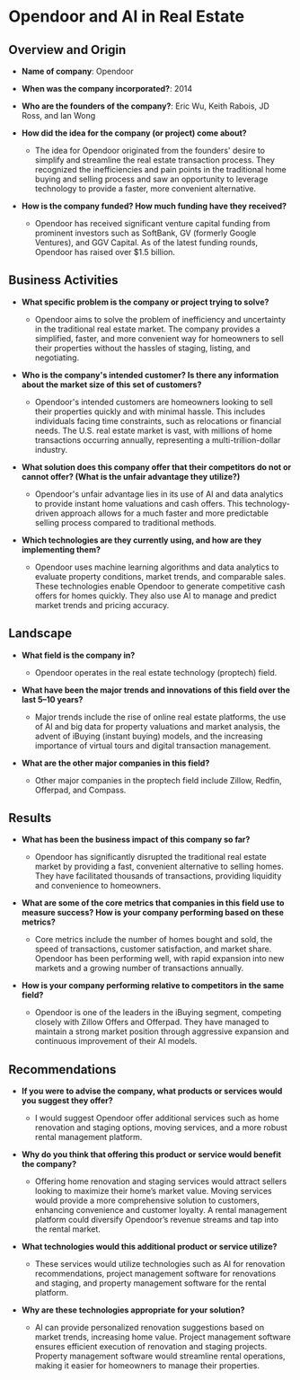 # Opendoor and AI in Real Estate

## Overview and Origin

* **Name of company**: Opendoor

* **When was the company incorporated?**: 2014

* **Who are the founders of the company?**: Eric Wu, Keith Rabois, JD Ross, and Ian Wong

* **How did the idea for the company (or project) come about?**
  - The idea for Opendoor originated from the founders' desire to simplify and streamline the real estate transaction process. They recognized the inefficiencies and pain points in the traditional home buying and selling process and saw an opportunity to leverage technology to provide a faster, more convenient alternative.

* **How is the company funded? How much funding have they received?**
  - Opendoor has received significant venture capital funding from prominent investors such as SoftBank, GV (formerly Google Ventures), and GGV Capital. As of the latest funding rounds, Opendoor has raised over $1.5 billion.

## Business Activities

* **What specific problem is the company or project trying to solve?**
  - Opendoor aims to solve the problem of inefficiency and uncertainty in the traditional real estate market. The company provides a simplified, faster, and more convenient way for homeowners to sell their properties without the hassles of staging, listing, and negotiating.

* **Who is the company's intended customer? Is there any information about the market size of this set of customers?**
  - Opendoor's intended customers are homeowners looking to sell their properties quickly and with minimal hassle. This includes individuals facing time constraints, such as relocations or financial needs. The U.S. real estate market is vast, with millions of home transactions occurring annually, representing a multi-trillion-dollar industry.

* **What solution does this company offer that their competitors do not or cannot offer? (What is the unfair advantage they utilize?)**
  - Opendoor's unfair advantage lies in its use of AI and data analytics to provide instant home valuations and cash offers. This technology-driven approach allows for a much faster and more predictable selling process compared to traditional methods.

* **Which technologies are they currently using, and how are they implementing them?**
  - Opendoor uses machine learning algorithms and data analytics to evaluate property conditions, market trends, and comparable sales. These technologies enable Opendoor to generate competitive cash offers for homes quickly. They also use AI to manage and predict market trends and pricing accuracy.

## Landscape

* **What field is the company in?**
  - Opendoor operates in the real estate technology (proptech) field.

* **What have been the major trends and innovations of this field over the last 5–10 years?**
  - Major trends include the rise of online real estate platforms, the use of AI and big data for property valuations and market analysis, the advent of iBuying (instant buying) models, and the increasing importance of virtual tours and digital transaction management.

* **What are the other major companies in this field?**
  - Other major companies in the proptech field include Zillow, Redfin, Offerpad, and Compass.

## Results

* **What has been the business impact of this company so far?**
  - Opendoor has significantly disrupted the traditional real estate market by providing a fast, convenient alternative to selling homes. They have facilitated thousands of transactions, providing liquidity and convenience to homeowners.

* **What are some of the core metrics that companies in this field use to measure success? How is your company performing based on these metrics?**
  - Core metrics include the number of homes bought and sold, the speed of transactions, customer satisfaction, and market share. Opendoor has been performing well, with rapid expansion into new markets and a growing number of transactions annually.

* **How is your company performing relative to competitors in the same field?**
  - Opendoor is one of the leaders in the iBuying segment, competing closely with Zillow Offers and Offerpad. They have managed to maintain a strong market position through aggressive expansion and continuous improvement of their AI models.

## Recommendations

* **If you were to advise the company, what products or services would you suggest they offer?**
  - I would suggest Opendoor offer additional services such as home renovation and staging options, moving services, and a more robust rental management platform.

* **Why do you think that offering this product or service would benefit the company?**
  - Offering home renovation and staging services would attract sellers looking to maximize their home’s market value. Moving services would provide a more comprehensive solution to customers, enhancing convenience and customer loyalty. A rental management platform could diversify Opendoor’s revenue streams and tap into the rental market.

* **What technologies would this additional product or service utilize?**
  - These services would utilize technologies such as AI for renovation recommendations, project management software for renovations and staging, and property management software for the rental platform.

* **Why are these technologies appropriate for your solution?**
  - AI can provide personalized renovation suggestions based on market trends, increasing home value. Project management software ensures efficient execution of renovation and staging projects. Property management software would streamline rental operations, making it easier for homeowners to manage their properties.

